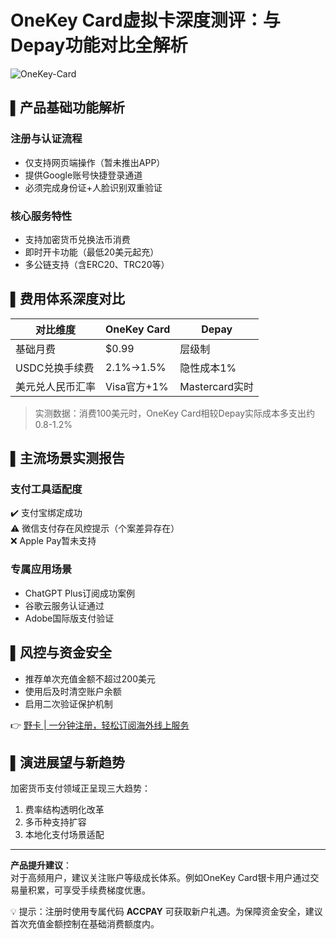 # OneKey Card虚拟卡深度测评：与Depay功能对比全解析

![OneKey-Card](https://bbtdd.com/wp-content/uploads/img/877254628.webp)

## ▌产品基础功能解析
### 注册与认证流程
- 仅支持网页端操作（暂未推出APP）
- 提供Google账号快捷登录通道
- 必须完成身份证+人脸识别双重验证

### 核心服务特性
- 支持加密货币兑换法币消费
- 即时开卡功能（最低20美元起充）
- 多公链支持（含ERC20、TRC20等）

## ▌费用体系深度对比
| 对比维度       | OneKey Card  | Depay        |
|----------------|--------------|--------------|
| 基础月费       | $0.99        | 层级制       |
| USDC兑换手续费 | 2.1%→1.5%    | 隐性成本1%   |
| 美元兑人民币汇率| Visa官方+1%  | Mastercard实时|

> 实测数据：消费100美元时，OneKey Card相较Depay实际成本多支出约0.8-1.2%

## ▌主流场景实测报告
### 支付工具适配度
✔️ 支付宝绑定成功  
⚠️ 微信支付存在风控提示（个案差异存在）  
❌ Apple Pay暂未支持

### 专属应用场景
- ChatGPT Plus订阅成功案例
- 谷歌云服务认证通过
- Adobe国际版支付验证

## ▌风控与资金安全
- 推荐单次充值金额不超过200美元
- 使用后及时清空账户余额
- 启用二次验证保护机制

👉 [野卡 | 一分钟注册，轻松订阅海外线上服务](https://bbtdd.com/yeka)

## ▌演进展望与新趋势
加密货币支付领域正呈现三大趋势：
1. 费率结构透明化改革
2. 多币种支持扩容
3. 本地化支付场景适配

---

**产品提升建议**：  
对于高频用户，建议关注账户等级成长体系。例如OneKey Card银卡用户通过交易量积累，可享受手续费梯度优惠。

💡 提示：注册时使用专属代码 **ACCPAY** 可获取新户礼遇。为保障资金安全，建议首次充值金额控制在基础消费额度内。